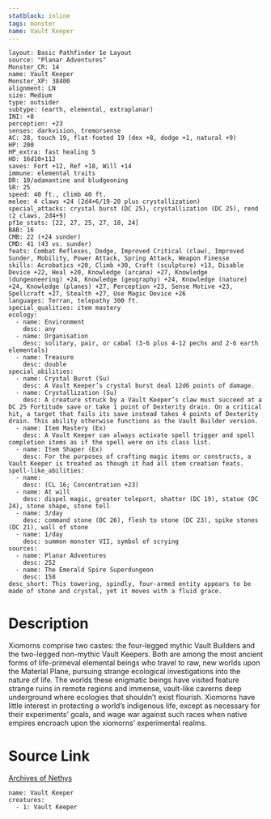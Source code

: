 ```yaml
---
statblock: inline
tags: monster
name: Vault Keeper
---
```

```statblock
layout: Basic Pathfinder 1e Layout
source: "Planar Adventures"
Monster_CR: 14
name: Vault Keeper
Monster_XP: 38400
alignment: LN
size: Medium
type: outsider
subtype: (earth, elemental, extraplanar)
INI: +8
perception: +23
senses: darkvision, tremorsense
AC: 28, touch 19, flat-footed 19 (dex +8, dodge +1, natural +9)
HP: 200
HP_extra: fast healing 5
HD: 16d10+112
saves: Fort +12, Ref +18, Will +14
immune: elemental traits
DR: 10/adamantine and bludgeoning
SR: 25
speed: 40 ft., climb 40 ft.
melee: 4 claws +24 (2d4+6/19-20 plus crystallization)
special_attacks: crystal burst (DC 25), crystallization (DC 25), rend (2 claws, 2d4+9)
pf1e_stats: [22, 27, 25, 27, 18, 24]
BAB: 16
CMB: 22 (+24 sunder)
CMD: 41 (43 vs. sunder)
feats: Combat Reflexes, Dodge, Improved Critical (claw), Improved Sunder, Mobility, Power Attack, Spring Attack, Weapon Finesse
skills: Acrobatics +20, Climb +30, Craft (sculpture) +13, Disable Device +22, Heal +20, Knowledge (arcana) +27, Knowledge (dungeoneering) +24, Knowledge (geography) +24, Knowledge (nature) +24, Knowledge (planes) +27, Perception +23, Sense Motive +23, Spellcraft +27, Stealth +27, Use Magic Device +26
languages: Terran, telepathy 300 ft.
special_qualities: item mastery
ecology:
  - name: Environment
    desc: any
  - name: Organisation
    desc: solitary, pair, or cabal (3-6 plus 4-12 pechs and 2-6 earth elementals)
  - name: Treasure
    desc: double
special_abilities:
  - name: Crystal Burst (Su)
    desc: A Vault Keeper’s crystal burst deal 12d6 points of damage.
  - name: Crystallization (Su)
    desc: A creature struck by a Vault Keeper’s claw must succeed at a DC 25 Fortitude save or take 1 point of Dexterity drain. On a critical hit, a target that fails its save instead takes 4 points of Dexterity drain. This ability otherwise functions as the Vault Builder version.
  - name: Item Mastery (Ex)
    desc: A Vault Keeper can always activate spell trigger and spell completion items as if the spell were on its class list.
  - name: Item Shaper (Ex)
    desc: For the purposes of crafting magic items or constructs, a Vault Keeper is treated as though it had all item creation feats.
spell-like_abilities:
  - name:
    desc: (CL 16; Concentration +23)
  - name: At will
    desc: dispel magic, greater teleport, shatter (DC 19), statue (DC 24), stone shape, stone tell
  - name: 3/day
    desc: command stone (DC 26), flesh to stone (DC 23), spike stones (DC 21), wall of stone
  - name: 1/day
    desc: summon monster VII, symbol of scrying
sources:
  - name: Planar Adventures
    desc: 252
  - name: The Emerald Spire Superdungeon
    desc: 158
desc_short: This towering, spindly, four-armed entity appears to be made of stone and crystal, yet it moves with a fluid grace.
```
# Description
Xiomorns comprise two castes: the four-legged mythic Vault Builders and the two-legged non-mythic Vault Keepers. Both are among the most ancient forms of life-primeval elemental beings who travel to raw, new worlds upon the Material Plane, pursuing strange ecological investigations into the nature of life. The worlds these enigmatic beings have visited feature strange ruins in remote regions and immense, vault-like caverns deep underground where ecologies that shouldn’t exist flourish. Xiomorns have little interest in protecting a world’s indigenous life, except as necessary for their experiments’ goals, and wage war against such races when native empires encroach upon the xiomorns’ experimental realms.
# Source Link
[Archives of Nethys](https://aonprd.com/MonsterDisplay.aspx?ItemName=Vault%20Keeper)
```encounter-table
name: Vault Keeper
creatures:
  - 1: Vault Keeper
```
